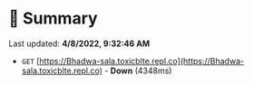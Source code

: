 # 📖 Summary
Last updated: **4/8/2022, 9:32:46 AM**

- `GET` [https://Bhadwa-sala.toxicblte.repl.co](https://Bhadwa-sala.toxicblte.repl.co) - **Down** (4348ms)
